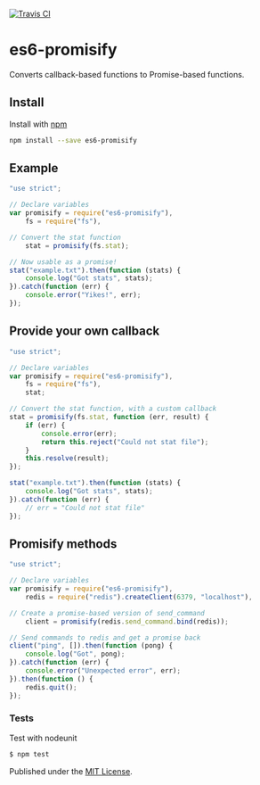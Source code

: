[![Travis CI](https://travis-ci.org/digitaldesignlabs/es6-promisify.svg)](https://travis-ci.org/digitaldesignlabs/es6-promisify)

# es6-promisify

Converts callback-based functions to Promise-based functions.

## Install

Install with [npm](https://npmjs.org/package/es6-promisify)

```bash
npm install --save es6-promisify
```

## Example

```js
"use strict";

// Declare variables
var promisify = require("es6-promisify"),
    fs = require("fs"),

// Convert the stat function
    stat = promisify(fs.stat);

// Now usable as a promise!
stat("example.txt").then(function (stats) {
    console.log("Got stats", stats);
}).catch(function (err) {
    console.error("Yikes!", err);
});
```

## Provide your own callback
```js
"use strict";

// Declare variables
var promisify = require("es6-promisify"),
    fs = require("fs"),
    stat;

// Convert the stat function, with a custom callback
stat = promisify(fs.stat, function (err, result) {
    if (err) {
        console.error(err);
        return this.reject("Could not stat file");
    }
    this.resolve(result);
});

stat("example.txt").then(function (stats) {
    console.log("Got stats", stats);
}).catch(function (err) {
    // err = "Could not stat file"
});
```

## Promisify methods
```js
"use strict";

// Declare variables
var promisify = require("es6-promisify"),
    redis = require("redis").createClient(6379, "localhost"),

// Create a promise-based version of send_command
    client = promisify(redis.send_command.bind(redis));

// Send commands to redis and get a promise back
client("ping", []).then(function (pong) {
    console.log("Got", pong);
}).catch(function (err) {
    console.error("Unexpected error", err);
}).then(function () {
    redis.quit();
});
```

### Tests
Test with nodeunit
```bash
$ npm test
```

Published under the [MIT License](http://opensource.org/licenses/MIT).
